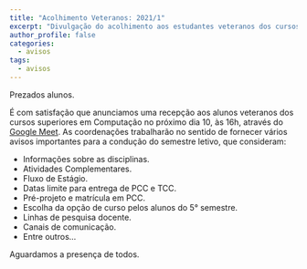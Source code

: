 ```yaml
---
title: "Acolhimento Veteranos: 2021/1" 
excerpt: "Divulgação do acolhimento aos estudantes veteranos dos cursos superiores em computação."
author_profile: false
categories:
  - avisos
tags:
  - avisos
---
```


Prezados alunos.

É com satisfação que anunciamos uma recepção aos alunos veteranos dos cursos superiores em Computação no próximo dia 10, às 16h, através do [Google Meet](meet.google.com/daw-gpiz-okd). As coordenações trabalharão no sentido de fornecer vários avisos importantes para a condução do semestre letivo, que consideram:

- Informações sobre as disciplinas.
- Atividades Complementares.
- Fluxo de Estágio.
- Datas limite para entrega de PCC e TCC.
- Pré-projeto e matrícula em PCC.
- Escolha da opção de curso pelos alunos do 5° semestre.
- Linhas de pesquisa docente.
- Canais de comunicação.
- Entre outros...

Aguardamos a presença de todos.
